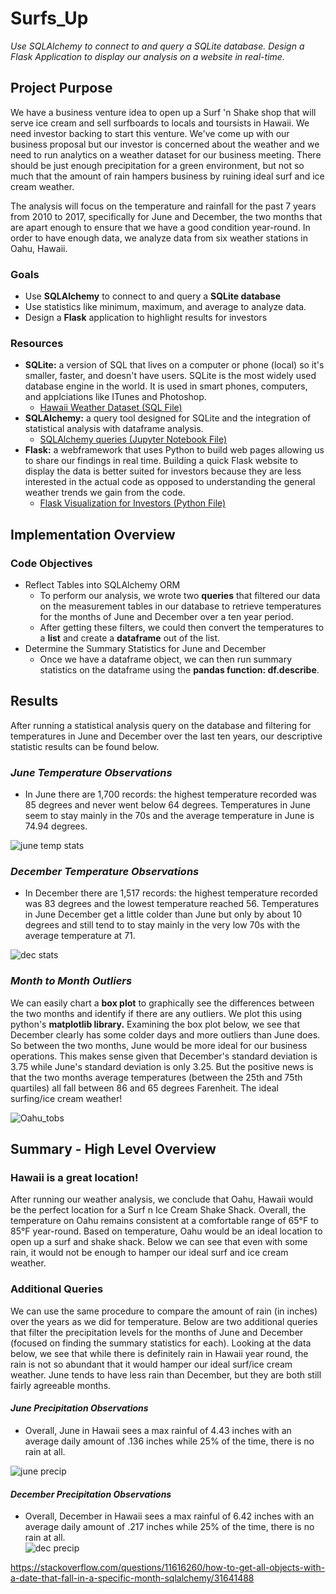 # Surfs_Up
*Use SQLAlchemy to connect to and query a SQLite database. Design a Flask Application to display our analysis on a website in real-time.* 

## Project Purpose
We have a business venture idea to open up a Surf 'n Shake shop that will serve ice cream and sell surfboards to locals and toursists in Hawaii. We need investor backing to start this venture. We've come up with our business proposal but our investor is concerned about the weather and we need to run analytics on a weather dataset for our business meeting. There should be just enough precipitation for a green environment, but not so much that the amount of rain hampers business by ruining ideal surf and ice cream weather. 

The analysis will focus on the temperature and rainfall for the past 7 years from 2010 to 2017, specifically for June and December, the two months that are apart enough to ensure that we have a good condition year-round. In order to have enough data, we analyze data from six weather stations in Oahu, Hawaii. 

### Goals
* Use **SQLAlchemy** to connect to and query a **SQLite database**
* Use statistics like minimum, maximum, and average to analyze data.
* Design a **Flask** application to highlight results for investors

### Resources
* **SQLite:** a version of SQL that lives on a computer or phone (local) so it's smaller, faster, and doesn't have users. SQLite is the most widely used database engine in the world. It is used in smart phones, computers, and applciations like ITunes and Photoshop.  
    * [Hawaii Weather Dataset (SQL File)](https://github.com/Angienoelhaverly/Surfs_Up/blob/main/hawaii2.sqlite)
* **SQLAlchemy:** a query tool designed for SQLite and the integration of statistical analysis with dataframe analysis. 
    * [SQLAlchemy queries (Jupyter Notebook File)](https://github.com/Angienoelhaverly/Surfs_Up/blob/main/SurfsUp_Challenge.ipynb)
* **Flask:** a webframework that uses Python to build web pages allowing us to share our findings in real time. Building a quick Flask website to display the data is better suited for investors because they are less interested in the actual code as opposed to understanding the general weather trends we gain from the code. 
    * [Flask Visualization for Investors (Python File)](https://github.com/Angienoelhaverly/Surfs_Up/blob/main/app.py)

## Implementation Overview
### Code Objectives 
* Reflect Tables into SQLAlchemy ORM
    * To perform our analysis, we wrote two **queries** that filtered our data on the measurement tables in our database to retrieve temperatures for the months of June and December over a ten year period. 
    * After getting these filters, we could then convert the temperatures to a **list** and create a **dataframe** out of the list. 
* Determine the Summary Statistics for June and December
    * Once we have a dataframe object, we can then run summary statistics on the dataframe using the **pandas function: df.describe**. 

## Results
After running a statistical analysis query on the database and filtering for temperatures in June and December over the last ten years, our descriptive statistic results can be found below. 

### *June Temperature Observations* 
* In June there are 1,700 records: the highest temperature recorded was 85 degrees and never went below 64 degrees. Temperatures in June seem to stay mainly in the 70s and the average temperature in June is 74.94 degrees.

![june temp stats](https://user-images.githubusercontent.com/73972332/105802442-0886b380-5f50-11eb-9478-d5e6e8874c0c.png)
### *December Temperature Observations* 
* In December there are 1,517 records: the highest temperature recorded was 83 degrees and the lowest temperature reached 56. Temperatures in June December get a little colder than June but only by about 10 degrees and still tend to to stay mainly in the very low 70s with the average temperature at 71.

![dec stats](https://user-images.githubusercontent.com/73972332/105802438-07558680-5f50-11eb-8363-7da9e5db6b64.png)

### *Month to Month Outliers* 
We can easily chart a **box plot** to graphically see the differences between the two months and identify if there are any outliers. We plot this using python's **matplotlib library.** Examining the box plot below, we see that December clearly has some colder days and more outliers than June does. So between the two months, June would be more ideal for our business operations. This makes sense given that December's standard deviation is 3.75 while June's standard deviation is only 3.25. But the positive news is that the two months average temperatures (between the 25th and 75th quartiles) all fall between 86 and 65 degrees Farenheit. The ideal surfing/ice cream weather! 

![Oahu_tobs](https://user-images.githubusercontent.com/73972332/105916568-f6575480-5fe5-11eb-972a-636eca882ef1.png)

## Summary - High Level Overview

### Hawaii is a great location!
After running our weather analysis, we conclude that Oahu, Hawaii would be the perfect location for a Surf n Ice Cream Shake Shack. Overall, the temperature on Oahu remains consistent at a comfortable range of 65°F to 85°F year-round. Based on temperature, Oahu would be an ideal location to open up a surf and shake shack. Below we can see that even with some rain, it would not be enough to hamper our ideal surf and ice cream weather. 

### Additional Queries
We can use the same procedure to compare the amount of rain (in inches) over the years as we did for temperature. Below are two additional queries that filter the precipitation levels for the months of June and December (focused on finding the summary statistics for each). Looking at the data below, we see that while there is definitely rain in Hawaii year round, the rain is not so abundant that it would hamper our ideal surf/ice cream weather. June tends to have less rain than December, but they are both still fairly agreeable months. 

#### *June Precipitation Observations* 
* Overall, June in Hawaii sees a max rainful of 4.43 inches with an average daily amount of .136 inches while 25% of the time, there is no rain at all. 

![june precip](https://user-images.githubusercontent.com/73972332/105912155-e50b4980-5fdf-11eb-96d3-eb52d9af031e.png)

#### *December Precipitation Observations* 
* Overall, December in Hawaii sees a max rainful of 6.42 inches with an average daily amount of .217 inches while 25% of the time, there is no rain at all.  
![dec precip](https://user-images.githubusercontent.com/73972332/105912195-f3596580-5fdf-11eb-8023-603b4d540616.png)


https://stackoverflow.com/questions/11616260/how-to-get-all-objects-with-a-date-that-fall-in-a-specific-month-sqlalchemy/31641488
